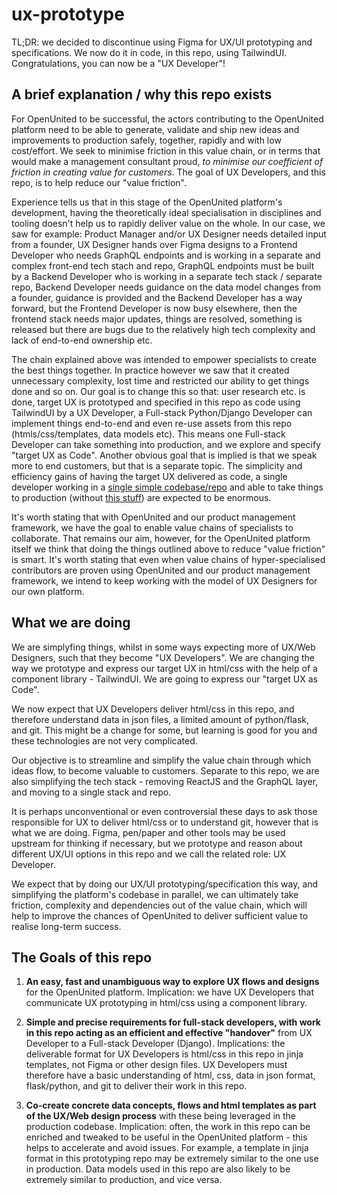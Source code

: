 # ux-prototype

TL;DR: we decided to discontinue using Figma for UX/UI prototyping and specifications. We now do it in code, in this repo, using TailwindUI. Congratulations, you can now be a "UX Developer"!

## A brief explanation / why this repo exists

For OpenUnited to be successful, the actors contributing to the OpenUnited platform need to be able to generate, validate and ship new ideas and improvements to production safely, together, rapidly and with low cost/effort. We seek to minimise friction in this value chain, or in terms that would make a management consultant proud, _to minimise our coefficient of friction in creating value for customers_. The goal of UX Developers, and this repo, is to help reduce our "value friction". 

Experience tells us that in this stage of the OpenUnited platform's development, having the theoretically ideal specialisation in disciplines and tooling doesn't help us to rapidly deliver value on the whole. In our case, we saw for example: Product Manager and/or UX Designer needs detailed input from a founder, UX Designer hands over Figma designs to a Frontend Developer who needs GraphQL endpoints and is working in a separate and complex front-end tech stach and repo, GraphQL endpoints must be built by a Backend Developer who is working in a separate tech stack / separate repo, Backend Developer needs guidance on the data model changes from a founder, guidance is provided and the Backend Developer has a way forward, but the Frontend Developer is now busy elsewhere, then the frontend stack needs major updates, things are resolved, something is released but there are bugs due to the relatively high tech complexity and lack of end-to-end ownership etc.

The chain explained above was intended to empower specialists to create the best things together. In practice however we saw that it created unnecessary complexity, lost time and restricted our ability to get things done and so on. Our goal is to change this so that: user research etc. is done, target UX is prototyped and specified in this repo as code using TailwindUI by a UX Developer, a Full-stack Python/Django Developer can implement things end-to-end and even re-use assets from this repo (htmls/css/templates, data models etc). This means one Full-stack Developer can take something into production, and we explore and specify "target UX as Code". Another obvious goal that is implied is that we speak more to end customers, but that is a separate topic. The simplicity and efficiency gains of having the target UX delivered as code, a single developer working in a [single simple codebase/repo](https://github.com/OpenUnited/platform) and able to take things to production (without [this stuff](https://www.youtube.com/watch?v=Uo3cL4nrGOk)) are expected to be enormous.

It's worth stating that with OpenUnited and our product management framework, we have the goal to enable value chains of specialists to collaborate. That remains our aim, however, for the OpenUnited platform itself we think that doing the things outlined above to reduce "value friction" is smart. It's worth stating that even when value chains of hyper-specialised contributors are proven using OpenUnited and our product management framework, we intend to keep working with the model of UX Designers for our own platform.

## What we are doing

We are simplyfing things, whilst in some ways expecting more of UX/Web Designers, such that they become "UX Developers". We are changing the way we prototype and express our target UX in html/css with the help of a component library - TailwindUI. We are going to express our "target UX as Code".

We now expect that UX Developers deliver html/css in this repo, and therefore understand data in json files, a limited amount of python/flask, and git. This might be a change for some, but learning is good for you and these technologies are not very complicated.

Our objective is to streamline and simplify the value chain through which ideas flow, to become valuable to customers. Separate to this repo, we are also simplifying the tech stack - removing ReactJS and the GraphQL layer, and moving to a single stack and repo.

It is perhaps unconventional or even controversial these days to ask those responsible for UX to deliver html/css or to understand git, however that is what we are doing. Figma, pen/paper and other tools may be used upstream for thinking if necessary, but we prototype and reason about different UX/UI options in this repo and we call the related role: UX Developer.

We expect that by doing our UX/UI prototyping/specification this way, and simplifying the platform's codebase in parallel, we can ultimately take friction, complexity and dependencies out of the value chain, which will help to improve the chances of OpenUnited to deliver sufficient value to realise long-term success.

## The Goals of this repo

1) **An easy, fast and unambiguous way to explore UX flows and designs** for the OpenUnited platform. Implication: we have UX Developers that communicate UX prototyping in html/css using a component library. 

2) **Simple and precise requirements for full-stack developers, with work in this repo acting as an efficient and effective "handover"** from UX Developer to a Full-stack Developer (Django). Implications: the deliverable format for UX Developers is html/css in this repo in jinja templates, not Figma or other design files. UX Developers must therefore have a basic understanding of html, css, data in json format, flask/python, and git to deliver their work in this repo.

3) **Co-create concrete data concepts, flows and html templates as part of the UX/Web design process** with these being leveraged in the production codebase. Implication: often, the work in this repo can be enriched and tweaked to be useful in the OpenUnited platform - this helps to accelerate and avoid issues. For example, a template in jinja format in this prototyping repo may be extremely similar to the one use in production. Data models used in this repo are also likely to be extremely similar to production, and vice versa.
